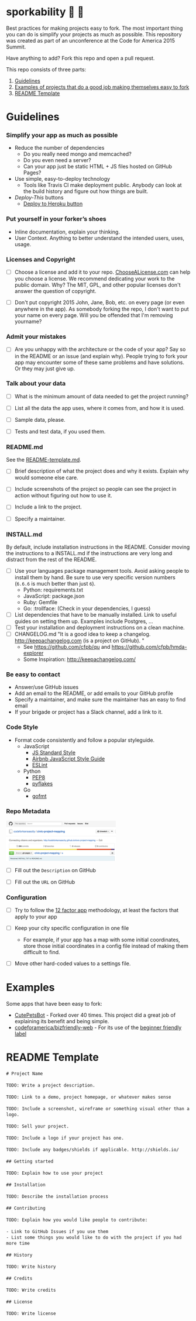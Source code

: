 # sporkability 🥄 🍴 

Best practices for making projects easy to fork. The most important thing you can do is simplify your projects as much as possible. This repository was created as part of an unconference at the Code for America 2015 Summit.

Have anything to add? Fork this repo and open a pull request.

This repo consists of three parts:

1. [Guidelines](#guidelines)
2. [Examples of projects that do a good job making themselves easy to fork](#examples)
3. [README Template](#readme-template)

# Guidelines


### Simplify your app as much as possible

- Reduce the number of dependencies
    - Do you really need mongo and memcached?
    - Do you even need a server?
    - Can your app just be static HTML + JS files hosted on GitHub Pages?
- Use simple, easy-to-deploy technology
    - Tools like Travis CI make deployment public. Anybody can look at the build history and figure out how things are built.
- *Deploy-This* buttons
    - [Deploy to Heroku button](https://devcenter.heroku.com/articles/heroku-button)


### Put yourself in your forker’s shoes

- Inline documentation, explain your thinking.
- User Context. Anything to better understand the intended users, uses, usage.


### Licenses and Copyright

- [ ] Choose a license and add it to your repo. [ChooseALicense.com](http://choosealicense.com) can help you choose a license. We recommend dedicating your work to the public domain. Why? The MIT, GPL, and other popular licenses don't answer the question of copyright.
- [ ] Don't put copyright 2015 John, Jane, Bob, etc. on every page (or even anywhere in the app). As somebody forking the repo, I don't want to put your name on every page. Will you be offended that I'm removing yourname?


### Admit your mistakes

- [ ] Are you unhappy with the architecture or the code of your app? Say so in the README or an issue (and explain why). People trying to fork your app may encounter some of these same problems and have solutions. Or they may just give up.


### Talk about your data

- [ ] What is the minimum amount of data needed to get the project running?
- [ ] List all the data the app uses, where it comes from, and how it is used.  
- [ ] Sample data, please.
- [ ] Tests and test data, if you used them.


### README.md

See the [README-template.md](README-template.md).

- [ ] Brief description of what the project does and why it exists. Explain why would someone else care.
- [ ] Include screenshots of the project so people can see the project in action without figuring out how to use it.
- [ ] Include a link to the project.
- [ ] Specify a maintainer.


### INSTALL.md

By default, include installation instructions in the README. Consider moving the instructions to a INSTALL.md if the instructions are very long and distract from the rest of the README.

- [ ] Use your languages package management tools. Avoid asking people to install them by hand. Be sure to use very specific version numbers (`6.6.6` is much better than just `6`).
    - Python: requirements.txt
    - JavaScript: package.json
    - Ruby: Gemfile
    - Go: :trollface: (Check in your dependencies, I guess)
- [ ] List dependencies that have to be manually installed. Link to useful guides on setting them up. Examples include Postgres, ...
- [ ] Test your installation and deployment instructions on a clean machine.
- [ ] CHANGELOG.md
    "It is a good idea to keep a changelog. http://keepachangelog.com (is a project on GitHub). "
    - See https://github.com/cfpb/qu and https://github.com/cfpb/hmda-explorer
    - Some Inspiration: http://keepachangelog.com/


### Be easy to contact

- Answer/use GitHub issues
- Add an email to the README, or add emails to your GitHub profile
- Specify a maintainer, and make sure the maintainer has an easy to find email
- If your brigade or project has a Slack channel, add a link to it.


### Code Style

- Format code consistently and follow a popular styleguide.
    - JavaScript    
        - [JS Standard Style](https://github.com/feross/standard)
        - [Airbnb JavaScript Style Guide](https://github.com/airbnb/javascript)
        - [ESLint](http://eslint.org/)
    - Python
        - [PEP8](https://www.python.org/dev/peps/pep-0008/)
        - [pyflakes](https://pypi.python.org/pypi/pyflakes)
    - Go
        - [gofmt](https://golang.org/cmd/gofmt/)


### Repo Metadata

<img src="image/description-url.png" width="300">

- [ ] Fill out the `Description` on GitHub
- [ ] Fill out the `URL` on GitHub


### Configuration

- [ ] Try to follow the [12 factor app](https://12factor.net/codebase) methodology, at least the factors that apply to your app
- [ ] Keep your city specific configuration in one file
    - For example, if your app has a map with some initial coordinates, store those initial coordinates in a config file instead of making them difficult to find.
- [ ] Move other hard-coded values to a settings file.


# Examples

Some apps that have been easy to fork:

- [CutePetsBot](https://github.com/codeforamerica/CutePets) - Forked over 40 times. This project did a great job of explaining its benefit and being simple.
- [codeforamerica/bizfriendly-web](https://github.com/codeforamerica/bizfriendly-web/labels) - For its use of the [beginner friendly](https://github.com/codeforamerica/bizfriendly-web/issues?q=label%3A%22beginner+friendly%22+is%3Aclosed) [label](https://github.com/codeforamerica/bizfriendly-web/labels)


# README Template

```
# Project Name

TODO: Write a project description.

TODO: Link to a demo, project homepage, or whatever makes sense

TODO: Include a screenshot, wireframe or something visual other than a logo.

TODO: Sell your project.

TODO: Include a logo if your project has one.

TODO: Include any badges/shields if applicable. http://shields.io/

## Getting started

TODO: Explain how to use your project

## Installation

TODO: Describe the installation process

## Contributing

TODO: Explain how you would like people to contribute:

- Link to GitHub Issues if you use them
- List some things you would like to do with the project if you had more time

## History

TODO: Write history

## Credits

TODO: Write credits

## License

TODO: Write license
```
